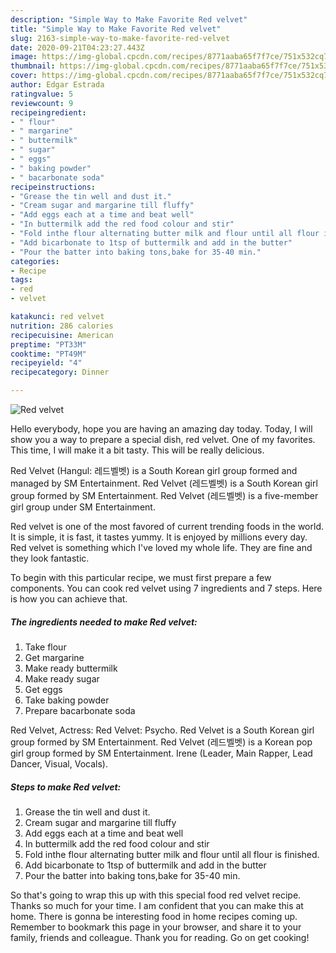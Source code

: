 ```yaml
---
description: "Simple Way to Make Favorite Red velvet"
title: "Simple Way to Make Favorite Red velvet"
slug: 2163-simple-way-to-make-favorite-red-velvet
date: 2020-09-21T04:23:27.443Z
image: https://img-global.cpcdn.com/recipes/8771aaba65f7f7ce/751x532cq70/red-velvet-recipe-main-photo.jpg
thumbnail: https://img-global.cpcdn.com/recipes/8771aaba65f7f7ce/751x532cq70/red-velvet-recipe-main-photo.jpg
cover: https://img-global.cpcdn.com/recipes/8771aaba65f7f7ce/751x532cq70/red-velvet-recipe-main-photo.jpg
author: Edgar Estrada
ratingvalue: 5
reviewcount: 9
recipeingredient:
- " flour"
- " margarine"
- " buttermilk"
- " sugar"
- " eggs"
- " baking powder"
- " bacarbonate soda"
recipeinstructions:
- "Grease the tin well and dust it."
- "Cream sugar and margarine till fluffy"
- "Add eggs each at a time and beat well"
- "In buttermilk add the red food colour and stir"
- "Fold inthe flour alternating butter milk and flour until all flour is finished."
- "Add bicarbonate to 1tsp of buttermilk and add in the butter"
- "Pour the batter into baking tons,bake for 35-40 min."
categories:
- Recipe
tags:
- red
- velvet

katakunci: red velvet 
nutrition: 286 calories
recipecuisine: American
preptime: "PT33M"
cooktime: "PT49M"
recipeyield: "4"
recipecategory: Dinner

---
```



![Red velvet](https://img-global.cpcdn.com/recipes/8771aaba65f7f7ce/751x532cq70/red-velvet-recipe-main-photo.jpg)

Hello everybody, hope you are having an amazing day today. Today, I will show you a way to prepare a special dish, red velvet. One of my favorites. This time, I will make it a bit tasty. This will be really delicious.

Red Velvet (Hangul: 레드벨벳) is a South Korean girl group formed and managed by SM Entertainment. Red Velvet (레드벨벳) is a South Korean girl group formed by SM Entertainment. Red Velvet (레드벨벳) is a five-member girl group under SM Entertainment.

Red velvet is one of the most favored of current trending foods in the world. It is simple, it is fast, it tastes yummy. It is enjoyed by millions every day. Red velvet is something which I've loved my whole life. They are fine and they look fantastic.


To begin with this particular recipe, we must first prepare a few components. You can cook red velvet using 7 ingredients and 7 steps. Here is how you can achieve that.

<!--inarticleads1-->

##### The ingredients needed to make Red velvet:

1. Take  flour
1. Get  margarine
1. Make ready  buttermilk
1. Make ready  sugar
1. Get  eggs
1. Take  baking powder
1. Prepare  bacarbonate soda


Red Velvet, Actress: Red Velvet: Psycho. Red Velvet is a South Korean girl group formed by SM Entertainment. Red Velvet (레드벨벳) is a Korean pop girl group formed by SM Entertainment. Irene (Leader, Main Rapper, Lead Dancer, Visual, Vocals). 

<!--inarticleads2-->

##### Steps to make Red velvet:

1. Grease the tin well and dust it.
1. Cream sugar and margarine till fluffy
1. Add eggs each at a time and beat well
1. In buttermilk add the red food colour and stir
1. Fold inthe flour alternating butter milk and flour until all flour is finished.
1. Add bicarbonate to 1tsp of buttermilk and add in the butter
1. Pour the batter into baking tons,bake for 35-40 min.




So that's going to wrap this up with this special food red velvet recipe. Thanks so much for your time. I am confident that you can make this at home. There is gonna be interesting food in home recipes coming up. Remember to bookmark this page in your browser, and share it to your family, friends and colleague. Thank you for reading. Go on get cooking!
